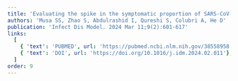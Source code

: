 ```yaml
---
title: 'Evaluating the spike in the symptomatic proportion of SARS-CoV-2 in China in 2022 with variolation effects: a modeling analysis'
authors: 'Musa SS, Zhao S, Abdulrashid I, Qureshi S, Colubri A, He D'
publication: 'Infect Dis Model. 2024 Mar 11;9(2):601-617'
links:
  [
    { 'text': 'PUBMED', url: 'https://pubmed.ncbi.nlm.nih.gov/38558958'},
    { 'text': 'DOI', url: 'https://doi.org/10.1016/j.idm.2024.02.011'},
  ]
order: 9
---
```

